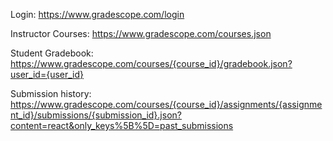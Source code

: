 
Login: https://www.gradescope.com/login

Instructor Courses: https://www.gradescope.com/courses.json

Student Gradebook: https://www.gradescope.com/courses/{course_id}/gradebook.json?user_id={user_id}

Submission history: https://www.gradescope.com/courses/{course_id}/assignments/{assignment_id}/submissions/{submission_id}.json?content=react&only_keys%5B%5D=past_submissions
